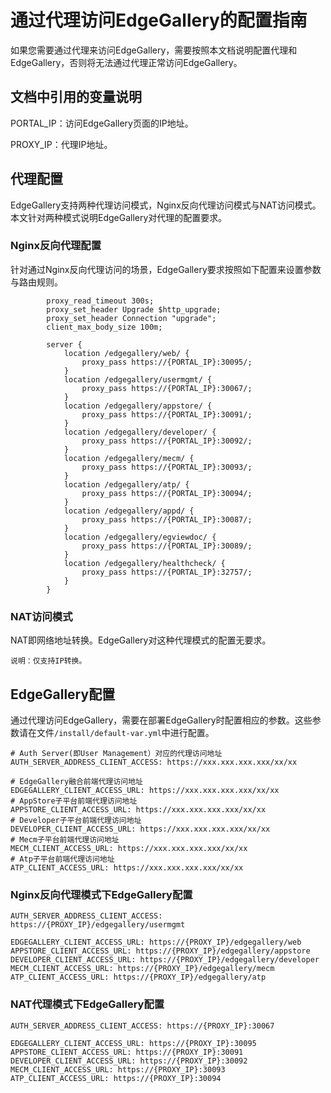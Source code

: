 

# 通过代理访问EdgeGallery的配置指南

如果您需要通过代理来访问EdgeGallery，需要按照本文档说明配置代理和EdgeGallery，否则将无法通过代理正常访问EdgeGallery。

## 文档中引用的变量说明

PORTAL_IP：访问EdgeGallery页面的IP地址。

PROXY_IP：代理IP地址。

## 代理配置

EdgeGallery支持两种代理访问模式，Nginx反向代理访问模式与NAT访问模式。本文针对两种模式说明EdgeGallery对代理的配置要求。

### Nginx反向代理配置

针对通过Nginx反向代理访问的场景，EdgeGallery要求按照如下配置来设置参数与路由规则。

```
        proxy_read_timeout 300s;
        proxy_set_header Upgrade $http_upgrade;
        proxy_set_header Connection "upgrade";
        client_max_body_size 100m;

        server {
			location /edgegallery/web/ {
				proxy_pass https://{PORTAL_IP}:30095/; 
			}
			location /edgegallery/usermgmt/ { 
				proxy_pass https://{PORTAL_IP}:30067/;
			}
			location /edgegallery/appstore/ { 
				proxy_pass https://{PORTAL_IP}:30091/; 
			}
			location /edgegallery/developer/ { 
				proxy_pass https://{PORTAL_IP}:30092/; 
			}
			location /edgegallery/mecm/ { 
				proxy_pass https://{PORTAL_IP}:30093/;
			}
			location /edgegallery/atp/ { 
				proxy_pass https://{PORTAL_IP}:30094/;
			}
			location /edgegallery/appd/ { 
				proxy_pass https://{PORTAL_IP}:30087/; 
			}
			location /edgegallery/egviewdoc/ { 
				proxy_pass https://{PORTAL_IP}:30089/; 
			}
			location /edgegallery/healthcheck/ { 
				proxy_pass https://{PORTAL_IP}:32757/; 
			}
		}
```

### NAT访问模式

NAT即网络地址转换。EdgeGallery对这种代理模式的配置无要求。

```
说明：仅支持IP转换。
```

## EdgeGallery配置

通过代理访问EdgeGallery，需要在部署EdgeGallery时配置相应的参数。这些参数请在文件`/install/default-var.yml`中进行配置。

```
# Auth Server(即User Management）对应的代理访问地址
AUTH_SERVER_ADDRESS_CLIENT_ACCESS: https://xxx.xxx.xxx.xxx/xx/xx

# EdgeGallery融合前端代理访问地址
EDGEGALLERY_CLIENT_ACCESS_URL: https://xxx.xxx.xxx.xxx/xx/xx
# AppStore子平台前端代理访问地址
APPSTORE_CLIENT_ACCESS_URL: https://xxx.xxx.xxx.xxx/xx/xx
# Developer子平台前端代理访问地址
DEVELOPER_CLIENT_ACCESS_URL: https://xxx.xxx.xxx.xxx/xx/xx
# Mecm子平台前端代理访问地址
MECM_CLIENT_ACCESS_URL: https://xxx.xxx.xxx.xxx/xx/xx
# Atp子平台前端代理访问地址
ATP_CLIENT_ACCESS_URL: https://xxx.xxx.xxx.xxx/xx/xx
```

### Nginx反向代理模式下EdgeGallery配置

```
AUTH_SERVER_ADDRESS_CLIENT_ACCESS: https://{PROXY_IP}/edgegallery/usermgmt

EDGEGALLERY_CLIENT_ACCESS_URL: https://{PROXY_IP}/edgegallery/web
APPSTORE_CLIENT_ACCESS_URL: https://{PROXY_IP}/edgegallery/appstore
DEVELOPER_CLIENT_ACCESS_URL: https://{PROXY_IP}/edgegallery/developer
MECM_CLIENT_ACCESS_URL: https://{PROXY_IP}/edgegallery/mecm
ATP_CLIENT_ACCESS_URL: https://{PROXY_IP}/edgegallery/atp
```

### NAT代理模式下EdgeGallery配置

```
AUTH_SERVER_ADDRESS_CLIENT_ACCESS: https://{PROXY_IP}:30067

EDGEGALLERY_CLIENT_ACCESS_URL: https://{PROXY_IP}:30095
APPSTORE_CLIENT_ACCESS_URL: https://{PROXY_IP}:30091
DEVELOPER_CLIENT_ACCESS_URL: https://{PROXY_IP}:30092
MECM_CLIENT_ACCESS_URL: https://{PROXY_IP}:30093
ATP_CLIENT_ACCESS_URL: https://{PROXY_IP}:30094
```